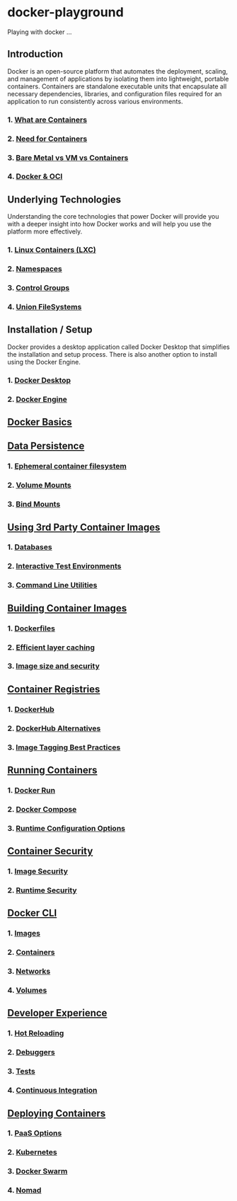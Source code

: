 # docker-playground

Playing with docker ...

## Introduction

Docker is an open-source platform that automates the deployment, scaling, and management of applications by isolating them into lightweight, portable containers. Containers are standalone executable units that encapsulate all necessary dependencies, libraries, and configuration files required for an application to run consistently across various environments.

### 1. [What are Containers](docs/introduction/whatAreContainers.md)

### 2. [Need for Containers](docs/introduction/needForContainers.md)

### 3. [Bare Metal vs VM vs Containers](docs/introduction/bm-vm-container.md)

### 4. [Docker & OCI](docs/introduction/oci.md)

## Underlying Technologies

Understanding the core technologies that power Docker will provide you with a deeper insight into how Docker works and will help you use the platform more effectively.

### 1. [Linux Containers (LXC)](docs/underlyingTech/linuxContainers.md)

### 2. [Namespaces](docs/underlyingTech/namespaces.md)

### 3. [Control Groups](docs/underlyingTech/controlGroups.md)

### 4. [Union FileSystems](docs/underlyingTech/unionFileSystems.md)

## Installation / Setup

Docker provides a desktop application called Docker Desktop that simplifies the installation and setup process. There is also another option to install using the Docker Engine.

### 1. [Docker Desktop](docs/installation-setup/dockerDesktop.md)

### 2. [Docker Engine](docs/installation-setup/dockerEngine.md)

## [Docker Basics](docs/dockerBasics/dockerBasics.md)

## [Data Persistence](docs/dataPersistence/dataPersistance.md)

### 1. [Ephemeral container filesystem](docs/dataPersistence/ephemeralFS.md)

### 2. [Volume Mounts](docs/dataPersistence/volumeMounts.md)

### 3. [Bind Mounts](docs/dataPersistence/bindMounts.md)

## [Using 3rd Party Container Images](docs/thirdPartyImages/usingThirdPartyImages.md)

### 1. [Databases](docs/thirdPartyImages/databases.md)

### 2. [Interactive Test Environments](docs/thirdPartyImages/interactiveTestEnvironments.md)

### 3. [Command Line Utilities](docs/thirdPartyImages/commandLineUtilities.md)

## [Building Container Images](docs/buildingContainerImages/buildingContainerImages.md)

### 1. [Dockerfiles](docs/buildingContainerImages/dockerfiles.md)

### 2. [Efficient layer caching](docs/buildingContainerImages/efficientLayerCaching.md)

### 3. [Image size and security](docs/buildingContainerImages/imageSizeAndSecurity.md)

## [Container Registries](docs/containerRegistries/containerRegistries.md)

### 1. [DockerHub](docs/containerRegistries/dockerHub.md)

### 2. [DockerHub Alternatives](docs/containerRegistries/dockerHubAlternatives.md)

### 3. [Image Tagging Best Practices](docs/containerRegistries/imageTaggingBestPractices.md)

## [Running Containers](docs/runningContainers/runningContainers.md)

### 1. [Docker Run](docs/runningContainers/dockerRun.md)

### 2. [Docker Compose](docs/runningContainers/dockerCompose.md)

### 3. [Runtime Configuration Options](docs/runningContainers/runtimeConfigurationOptions.md)

## [Container Security](docs/containerSecurity/containerSecurity.md)

### 1. [Image Security](docs/containerSecurity/imageSecurity.md)

### 2. [Runtime Security](docs/containerSecurity/runtimeSecurity.md)

## [Docker CLI](docs/dockerCLI/dockerCLI.md)

### 1. [Images](docs/dockerCLI/images.md)

### 2. [Containers](docs/dockerCLI/containers.md)

### 3. [Networks](docs/dockerCLI/networks.md)

### 4. [Volumes](docs/dockerCLI/volumes.md)

## [Developer Experience](docs/developerExperience/developerExperience.md)

### 1. [Hot Reloading](docs/developerExperience/hotReloading.md)

### 2. [Debuggers](docs/developerExperience/debuggers.md)

### 3. [Tests](docs/developerExperience/tests.md)

### 4. [Continuous Integration](docs/developerExperience/ci.md)

## [Deploying Containers](docs/deployingContainers/deployingContainers.md)

### 1. [PaaS Options](docs/deployingContainers/PaaSOptions.md)

### 2. [Kubernetes](docs/deployingContainers/kubernetes.md)

### 3. [Docker Swarm](docs/deployingContainers/dockerSwarm.md)

### 4. [Nomad](docs/deployingContainers/nomad.md)
